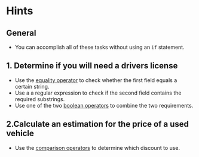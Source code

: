 # Hints

## General

- You can accomplish all of these tasks without using an `if` statement.

## 1. Determine if you will need a drivers license

- Use the [equality operator][cmp] to check whether the first field equals a certain string.
- Use a a regular expression to check if the second field contains the required substrings.
- Use one of the two [boolean operators][bool] to combine the two requirements.

## 2.Calculate an estimation for the price of a used vehicle

- Use the [comparison operators][cmp] to determine which discount to use.

[cmp]: https://www.gnu.org/software/gawk/manual/html_node/Comparison-Operators.html
[bool]: https://www.gnu.org/software/gawk/manual/html_node/Boolean-Ops.html
